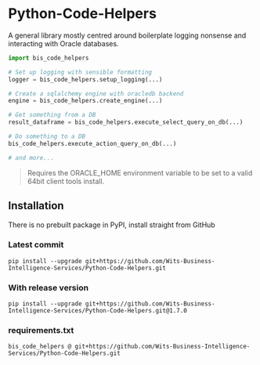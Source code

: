# Python-Code-Helpers

A general library mostly centred around boilerplate logging nonsense and interacting with Oracle databases.

```python
import bis_code_helpers

# Set up logging with sensible formatting
logger = bis_code_helpers.setup_logging(...)

# Create a sqlalchemy engine with oracledb backend
engine = bis_code_helpers.create_engine(...)

# Get something from a DB
result_dataframe = bis_code_helpers.execute_select_query_on_db(...)

# Do something to a DB
bis_code_helpers.execute_action_query_on_db(...)

# and more...
```

> Requires the ORACLE_HOME environment variable to be set to a valid 64bit client tools install.

## Installation
There is no prebuilt package in PyPI, install straight from GitHub
### Latest commit
`pip install --upgrade git+https://github.com/Wits-Business-Intelligence-Services/Python-Code-Helpers.git`

### With release version
`pip install --upgrade git+https://github.com/Wits-Business-Intelligence-Services/Python-Code-Helpers.git@1.7.0`

### requirements.txt
`bis_code_helpers @ git+https://github.com/Wits-Business-Intelligence-Services/Python-Code-Helpers.git`